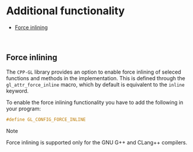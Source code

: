 # Additional functionality

- [Force inlining](#force-inlining)

<br />

## Force inlining

The `CPP-GL` library provides an option to enable force inlining of seleced functions and methods in the implementation. This is defined through the `gl_attr_force_inline` macro, which by default is equivalent to the `inline` keyword.

To enable the force inlining functionality you have to add the following in your program:

```c++
#define GL_CONFIG_FORCE_INLINE
```

> [!NOTE]
> Force inlining is supported only for the GNU G++ and CLang++ compilers.
